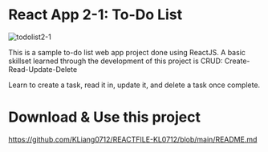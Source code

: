 # React App 2-1: To-Do List 
![todolist2-1](https://github.com/KLiang0712/REACTFILE-KL0712/assets/41204344/c20c73cc-9531-4e02-b77a-be3e6846ef62)

This is a sample to-do list web app project done using ReactJS. 
A basic skillset learned through the development of this project is CRUD:
Create-Read-Update-Delete 

Learn to create a task, read it in, update it, and delete a task once complete. 

# Download & Use this project 
https://github.com/KLiang0712/REACTFILE-KL0712/blob/main/README.md

